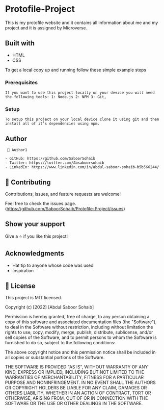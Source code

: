 # Protofile-Project
  This is my protofile website and it contains all information about me and my project.and it is assigned by Microverse.
  
## Built with 
 - HTML
 - CSS
  
To get a local copy up and running follow these simple example steps
### Prerequisites
    If you want to use this project locally on your device you will need the following tools: 1: Node.js 2: NPM 3: Git,
### Setup
    To setup this project on your local device clone it using git and then install all of it's dependencies using npm.

 ## Author
     👤 Author1

    - GitHub: https://github.com/SaboorSohaib
    - Twitter: https://twitter.com/Absaboorsohaib
    - LinkedIn: https://www.linkedin.com/in/abdul-saboor-sohaib-b5b566244/

 ## 🤝 Contributing
Contributions, issues, and feature requests are welcome!

Feel free to check the issues page.(https://github.com/SaboorSohaib/Protofile-Project/issues)

## Show your support
Give a ⭐️ if you like this project!

## Acknowledgments
  - Hat tip to anyone whose code was used
  - Inspiration

    
## 📝 License
This project is MIT licensed.

Copyright (c) [2022] [Abdul Saboor Sohaib]

Permission is hereby granted, free of charge, to any person obtaining a copy
of this software and associated documentation files (the "Software"), to deal
in the Software without restriction, including without limitation the rights
to use, copy, modify, merge, publish, distribute, sublicense, and/or sell
copies of the Software, and to permit persons to whom the Software is
furnished to do so, subject to the following conditions:

The above copyright notice and this permission notice shall be included in all
copies or substantial portions of the Software.

THE SOFTWARE IS PROVIDED "AS IS", WITHOUT WARRANTY OF ANY KIND, EXPRESS OR
IMPLIED, INCLUDING BUT NOT LIMITED TO THE WARRANTIES OF MERCHANTABILITY,
FITNESS FOR A PARTICULAR PURPOSE AND NONINFRINGEMENT. IN NO EVENT SHALL THE
AUTHORS OR COPYRIGHT HOLDERS BE LIABLE FOR ANY CLAIM, DAMAGES OR OTHERS
LIABILITY, WHETHER IN AN ACTION OF CONTRACT, TORT OR OTHERWISE, ARISING FROM,
OUT OF OR IN CONNECTION WITH THE SOFTWARE OR THE USE OR OTHER DEALINGS IN THE
SOFTWARE. 
